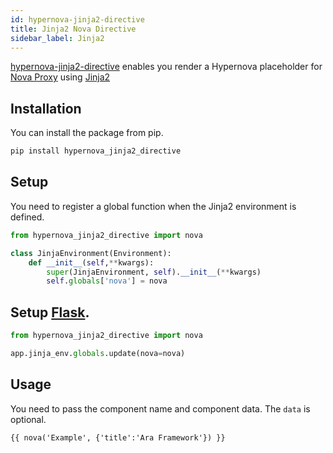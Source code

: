 ```yaml
---
id: hypernova-jinja2-directive
title: Jinja2 Nova Directive
sidebar_label: Jinja2
---
```


[hypernova-jinja2-directive](https://github.com/ara-framework/hypernova-jinja2-directive) enables you render a Hypernova placeholder for [Nova Proxy](https://github.com/ara-framework/nova-proxy) using [Jinja2](https://github.com/pallets/jinja)


## Installation

You can install the package from pip.

```bash
pip install hypernova_jinja2_directive
```

## Setup

You need to register a global function when the Jinja2 environment is defined.
```python
from hypernova_jinja2_directive import nova

class JinjaEnvironment(Environment):
    def __init__(self,**kwargs):
        super(JinjaEnvironment, self).__init__(**kwargs)
        self.globals['nova'] = nova
```

## Setup [Flask](https://github.com/pallets/flask).

```python
from hypernova_jinja2_directive import nova

app.jinja_env.globals.update(nova=nova)
```
## Usage

You need to pass the component name and component data. The `data` is optional.

```
{{ nova('Example', {'title':'Ara Framework'}) }}
```